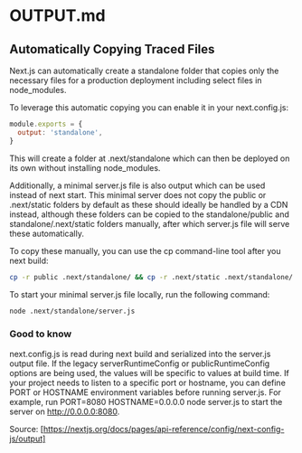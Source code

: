 # OUTPUT.md

## Automatically Copying Traced Files

Next.js can automatically create a standalone folder that copies only the necessary files for a production deployment including select files in node_modules.

To leverage this automatic copying you can enable it in your next.config.js:

```js
module.exports = {
  output: 'standalone',
}
```

This will create a folder at .next/standalone which can then be deployed on its own without installing node_modules.

Additionally, a minimal server.js file is also output which can be used instead of next start. This minimal server does not copy the public or .next/static folders by default as these should ideally be handled by a CDN instead, although these folders can be copied to the standalone/public and standalone/.next/static folders manually, after which server.js file will serve these automatically.

To copy these manually, you can use the cp command-line tool after you next build:

```bash
cp -r public .next/standalone/ && cp -r .next/static .next/standalone/.next/
```

To start your minimal server.js file locally, run the following command:

```bash
node .next/standalone/server.js
```

### Good to know

next.config.js is read during next build and serialized into the server.js output file. If the legacy serverRuntimeConfig or publicRuntimeConfig options are being used, the values will be specific to values at build time.
If your project needs to listen to a specific port or hostname, you can define PORT or HOSTNAME environment variables before running server.js. For example, run PORT=8080 HOSTNAME=0.0.0.0 node server.js to start the server on <http://0.0.0.0:8080>.

Source: [https://nextjs.org/docs/pages/api-reference/config/next-config-js/output]
